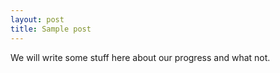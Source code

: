 ```yaml
---
layout: post
title: Sample post
---
```


We will write some stuff here about our progress and what not.
